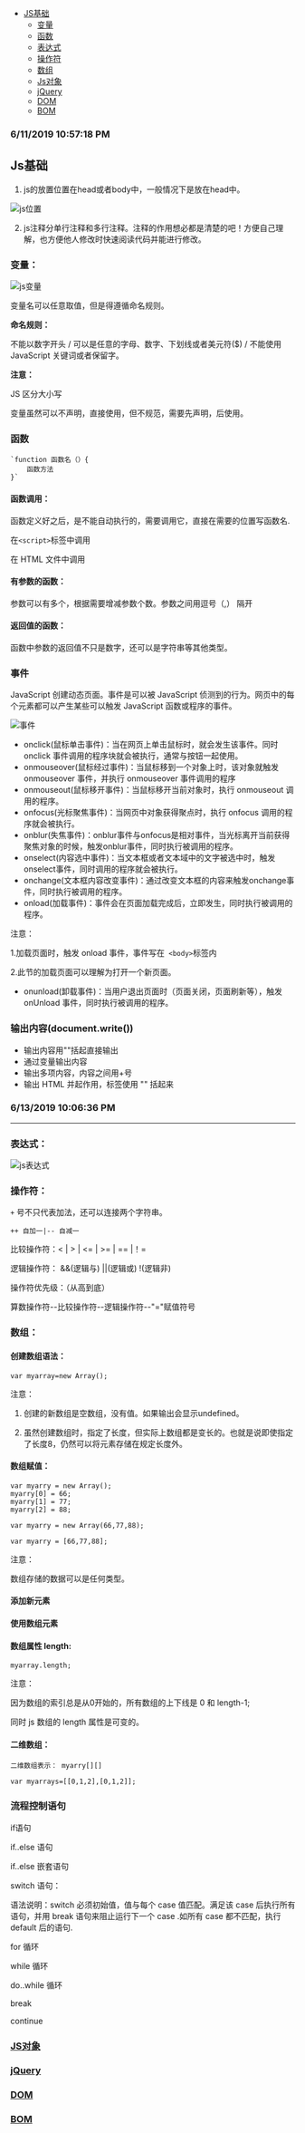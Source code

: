 <!-- TOC -->
- [JS基础](#Js基础)
    - [变量](#变量)
    - [函数](#函数)
    - [表达式](#表达式)
    - [操作符](#操作符)
    - [数组](#数组)
    - [Js对象](#Js对象)
    - [jQuery](#jQuery)
    - [DOM](#DOM)
    - [BOM](#BOM)


<!-- /TOC -->
### 6/11/2019 10:57:18 PM 
## Js基础

1. js的放置位置在head或者body中，一般情况下是放在head中。

![js位置](https://i.imgur.com/OCHQ7I4.png)

2. js注释分单行注释和多行注释。注释的作用想必都是清楚的吧！方便自己理解，也方便他人修改时快速阅读代码并能进行修改。

### 变量：

![js变量](https://i.imgur.com/yUMWChh.png)

变量名可以任意取值，但是得遵循命名规则。

**命名规则：**

不能以数字开头 / 可以是任意的字母、数字、下划线或者美元符($) / 不能使用   JavaScript 关键词或者保留字。

**注意：** 

JS 区分大小写

变量虽然可以不声明，直接使用，但不规范，需要先声明，后使用。

### 函数

    `function 函数名（）{
    	函数方法
    }`

#### 函数调用：

函数定义好之后，是不能自动执行的，需要调用它，直接在需要的位置写函数名.

在`<script>`标签中调用

在 HTML 文件中调用

#### 有参数的函数：

参数可以有多个，根据需要增减参数个数。参数之间用逗号（,）
隔开

#### 返回值的函数：

函数中参数的返回值不只是数字，还可以是字符串等其他类型。

### 事件

JavaScript 创建动态页面。事件是可以被 JavaScript 侦测到的行为。网页中的每个元素都可以产生某些可以触发 JavaScript 函数或程序的事件。

![事件](https://i.imgur.com/EMx304v.png)

- onclick(鼠标单击事件)：当在网页上单击鼠标时，就会发生该事件。同时 onclick 事件调用的程序块就会被执行，通常与按钮一起使用。
- onmouseover(鼠标经过事件)：当鼠标移到一个对象上时，该对象就触发 onmouseover 事件，并执行 onmouseover 事件调用的程序
-  onmouseout(鼠标移开事件)：当鼠标移开当前对象时，执行 onmouseout 调用的程序。
-  onfocus(光标聚焦事件)：当网页中对象获得聚点时，执行 onfocus 调用的程序就会被执行。
-  onblur(失焦事件)：onblur事件与onfocus是相对事件，当光标离开当前获得聚焦对象的时候，触发onblur事件，同时执行被调用的程序。
-  onselect(内容选中事件)：当文本框或者文本域中的文字被选中时，触发onselect事件，同时调用的程序就会被执行。
-  onchange(文本框内容改变事件)：通过改变文本框的内容来触发onchange事件，同时执行被调用的程序。
-  onload(加载事件)：事件会在页面加载完成后，立即发生，同时执行被调用的程序。

注意：

1.加载页面时，触发 onload 事件，事件写在` <body>`标签内

2.此节的加载页面可以理解为打开一个新页面。

- onunload(卸载事件)：当用户退出页面时（页面关闭，页面刷新等），触发 onUnload 事件，同时执行被调用的程序。

### 输出内容(document.write())

+ 输出内容用""括起直接输出
+ 通过变量输出内容
+ 输出多项内容，内容之间用+号
+ 输出 HTML 并起作用，标签使用 "" 括起来


### 6/13/2019 10:06:36 PM 

---
### 表达式：

![js表达式](https://i.imgur.com/1KrQBy0.png)

### 操作符：

`+` 号不只代表加法，还可以连接两个字符串。

    ++ 自加一|-- 自减一

比较操作符：< | > | <= | >= | == |！=

逻辑操作符： &&(逻辑与)  ||(逻辑或)  !(逻辑非)

操作符优先级：（从高到底）

算数操作符--比较操作符--逻辑操作符--"="赋值符号

### 数组：

#### 创建数组语法：

    var myarray=new Array();

注意：

1) 创建的新数组是空数组，没有值。如果输出会显示undefined。

2) 虽然创建数组时，指定了长度，但实际上数组都是变长的。也就是说即使指定了长度8，仍然可以将元素存储在规定长度外。

#### 数组赋值：

    var myarry = new Array();
    myarry[0] = 66;
    myarry[1] = 77;
    myarry[2] = 88;
     
    var myarry = new Array(66,77,88);
    
    var myarry = [66,77,88];

注意：

数组存储的数据可以是任何类型。	

#### 添加新元素

#### 使用数组元素

#### 数组属性 length:

    myarray.length;
注意：

因为数组的索引总是从0开始的，所有数组的上下线是 0 和 length-1;

同时 js 数组的 length 属性是可变的。

#### 二维数组：

    二维数组表示： myarry[][]
    
    var myarrays=[[0,1,2],[0,1,2]];

### 流程控制语句

if语句

if..else 语句

if..else 嵌套语句

switch 语句：

语法说明：switch 必须初始值，值与每个 case 值匹配。满足该 case
后执行所有语句，并用 break 语句来阻止运行下一个 case .如所有 case 都不匹配，执行 default 后的语句.

for 循环

while 循环

do..while 循环

break

continue

### [JS对象](https://github.com/helloGitHubQ/FiveYears/blob/master/docs/web/js/jsObject.md)

### [jQuery](https://github.com/helloGitHubQ/FiveYears/blob/master/docs/web/jQuery/jQuery.md)

### [DOM](https://github.com/helloGitHubQ/FiveYears/blob/master/docs/web/js/DOM.md)

### [BOM](https://github.com/helloGitHubQ/FiveYears/blob/master/docs/web/js/browserObject.md)
